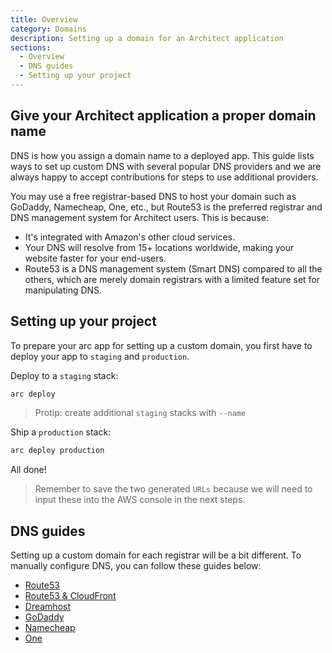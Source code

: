 ```yaml
---
title: Overview
category: Domains
description: Setting up a domain for an Architect application
sections:
  - Overview
  - DNS guides
  - Setting up your project
---
```


## Give your Architect application a proper domain name

DNS is how you assign a domain name to a deployed app. This guide lists ways to set up custom DNS with several popular DNS providers and we are always happy to accept contributions for steps to use additional providers.

You may use a free registrar-based DNS to host your domain such as GoDaddy, Namecheap, One, etc., but Route53 is the preferred registrar and DNS management system for Architect users. This is because:

- It's integrated with Amazon's other cloud services.
- Your DNS will resolve from 15+ locations worldwide, making your website faster for your end-users.
- Route53 is a DNS management system (Smart DNS) compared to all the others, which are merely domain registrars with a limited feature set for manipulating DNS.

## Setting up your project

To prepare your arc app for setting up a custom domain, you first have to deploy your app to `staging` and `production`.

Deploy to a `staging` stack:

```bash
arc deploy
```
> Protip: create additional `staging` stacks with `--name`

Ship a `production` stack:

```bash
arc deploy production
```

All done!

> Remember to save the two generated `URLs` because we will need to input these into the AWS console in the next steps.

## DNS guides

Setting up a custom domain for each registrar will be a bit different. To manually configure DNS, you can follow these guides below:

<!-- - [Cloudflare](/docs/en/guides/domains/cloudflare) -->
- [Route53](/docs/en/guides/domains/route53)
- [Route53 & CloudFront](/docs/en/guides/domains/route53-and-cloudfront)
- [Dreamhost](/docs/en/guides/domains/dreamhost)
- [GoDaddy](/docs/en/guides/domains/godaddy)
- [Namecheap](/docs/en/guides/domains/namecheap)
- [One](/docs/en/guides/domains/one)

